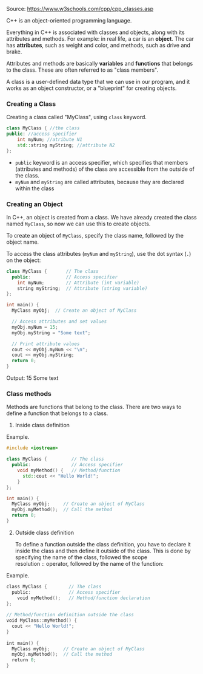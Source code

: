 Source: https://www.w3schools.com/cpp/cpp_classes.asp

C++ is an object-oriented programming language.

Everything in C++ is associated with classes and objects, along with its attributes and methods. For example: in real life, a car is an **object**. The car has **attributes**, such as weight and color, and methods, such as drive and brake.

Attributes and methods are basically **variables** and **functions** that belongs to the class. These are often referred to as "class members".

A class is a user-defined data type that we can use in our program, and it works as an object constructor, or a "blueprint" for creating objects.

### Creating a Class

Creating a class called "MyClass", using `class` keyword.

```cpp
class MyClass { //the class
public: //access specifier
	int myNum; //atribute N1
	std::string myString; //attribute N2
};
```


- `public` keyword is an access specifier, which specifies that members (attributes and methods) of the class are accessible from the outside of the class.
- `myNum` and `myString` are called attributes, because they are declared within the class

### Creating an Object

In C++, an object is created from a class. We have already created the class named `MyClass`, so now we can use this to create objects.

To create an object of `MyClass`, specify the class name, followed by the object name.

To access the class attributes (`myNum` and `myString`), use the dot syntax (`.`) on the object:

```cpp
class MyClass {       // The class
  public:             // Access specifier
    int myNum;        // Attribute (int variable)
    string myString;  // Attribute (string variable)
};

int main() {
  MyClass myObj;  // Create an object of MyClass

  // Access attributes and set values
  myObj.myNum = 15; 
  myObj.myString = "Some text";

  // Print attribute values
  cout << myObj.myNum << "\n";
  cout << myObj.myString;
  return 0;
}
```

Output: 
	15
	Some text

### Class methods

Methods are functions that belong to the class. There are two ways to define a function that belongs to a class.

1. Inside class definition
   
Example.

```cpp
#include <iostream>

class MyClass {         // The class
  public:               // Access specifier
    void myMethod() {   // Method/function
      std::cout << "Hello World!";
    }
};

int main() {
  MyClass myObj;     // Create an object of MyClass
  myObj.myMethod();  // Call the method
  return 0;
}

```


2. Outside class definition
   
   To define a function outside the class definition, you have to declare it inside the class and then define it outside of the class. This is done by specifying the name of the class, followed the scope resolution :: operator, followed by the name of the function:

Example.

```cpp
class MyClass {        // The class  
  public:              // Access specifier  
    void myMethod();   // Method/function declaration  
};  
  
// Method/function definition outside the class  
void MyClass::myMethod() {  
  cout << "Hello World!";  
}  
  
int main() {  
  MyClass myObj;     // Create an object of MyClass  
  myObj.myMethod();  // Call the method  
  return 0;  
}
```
